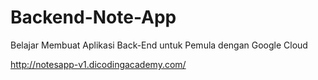 # Backend-Note-App
Belajar Membuat Aplikasi Back-End untuk Pemula dengan Google Cloud

http://notesapp-v1.dicodingacademy.com/
